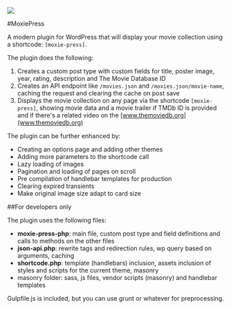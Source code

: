 ![](http://res.cloudinary.com/startics/image/upload/c_scale,w_629/v1454420140/Screen_Shot_2016-02-02_at_8.35.16_AM_js5anw.jpg)

#MoxiePress

A modern plugin for WordPress that will display your movie collection using a shortcode: `[moxie-press]`.

The plugin does the following:

1. Creates a custom post type with custom fields for title, poster image, year, rating, description and The Movie Database ID
2. Creates an API endpoint like `/movies.json` and `/moxies.json/movie-name`, caching the request and clearing the cache on post save
3. Displays the movie collection on any page via the shortcode `[moxie-press]`, showing movie data and a movie trailer if TMDb ID is provided and if there's a related video on the [www.themoviedb.org](www.themoviedb.org)

The plugin can be further enhanced by:

- Creating an options page and adding other themes
- Adding more parameters to the shortcode call
- Lazy loading of images
- Pagination and loading of pages on scroll
- Pre compilation of handlebar templates for production
- Clearing expired transients
- Make original image size adapt to card size

##For developers only

The plugin uses the following files:

- **moxie-press-php**: main file, custom post type and field definitions and calls to methods on the other files
- **json-api.php**: rewrite tags and redirection rules, wp query based on arguments, caching
- **shortcode.php**: template (handlebars) inclusion, assets inclusion of styles and scripts for the current theme, masonry
- masonry folder: sass, js files, vendor scripts (masonry) and handlebar templates

Gulpfile.js is included, but you can use grunt or whatever for preprocessing.

